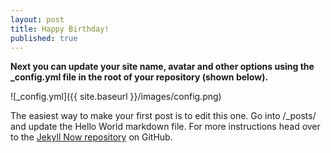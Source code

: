 ```yaml
---
layout: post
title: Happy Birthday!
published: true
---
```


**Next you can update your site name, avatar and other options using the _config.yml file in the root of your repository (shown below).**

![_config.yml]({{ site.baseurl }}/images/config.png)

The easiest way to make your first post is to edit this one. Go into /_posts/ and update the Hello World markdown file. For more instructions head over to the [Jekyll Now repository](https://github.com/barryclark/jekyll-now) on GitHub.

